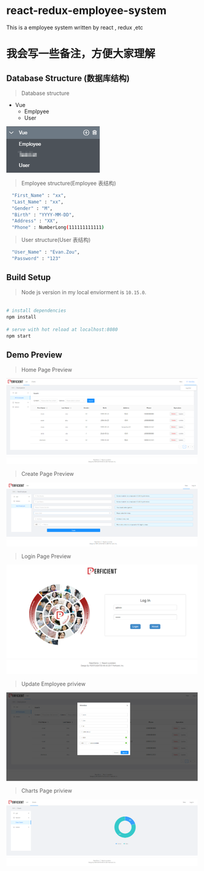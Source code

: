 # react-redux-employee-system

This is a employee system written by react , redux ,etc

# 我会写一些备注，方便大家理解

## Database Structure (数据库结构)

> Database structure

- Vue
  - Emplpyee
  - User

![alt text](/app/assets/Database-structure.jpg 'Database structure')

> Employee structure(Employee 表结构)

```bash
  "First_Name" : "xx",
  "Last_Name" : "xx",
  "Gender" : "M",
  "Birth" : "YYYY-MM-DD",
  "Address" : "XX",
  "Phone" : NumberLong(111111111111)
```

> User structure(User 表结构)

```bash
  "User_Name" : "Evan.Zou",
  "Password" : "123"
```

## Build Setup

> Node js version in my local enviorment is `10.15.0`.

```bash

# install dependencies
npm install

# serve with hot reload at localhost:8080
npm start
```

## Demo Preview

> Home Page Preview

![alt text](/app/assets/preview-home.jpg 'Home page preview')

> Create Page Preview

![alt text](/app/assets/preview-new.jpg 'Create page preview')

> Login Page Preview

![alt text](/app/assets/preview-login.jpg 'Login page preview')

> Update Employee priview

![alt text](/app/assets/preview-update.jpg 'Update page preview')

> Charts Page priview

![alt text](/app/assets/preview-chart.jpg 'Charts page preview')
